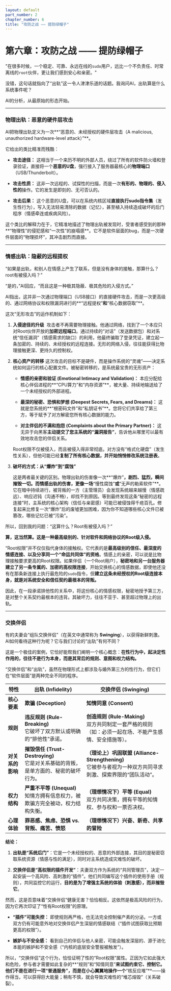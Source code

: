 ```yaml
---
layout: default
part_number: 2
chapter_number: 6
title: "攻防之战 —— 提防绿帽子"
---
```


# 第六章：攻防之战 —— 提防绿帽子

"在很多时候，一个稳定、可靠、永远在线的`sudo`用户，远比一个不负责任、时常离线的`root`伙伴，更让我们感到安心和亲密。"

没错，这句话就指向了“出轨”这一令人津津乐道的话题。我询问AI，出轨算是什么系统事件呢？

AI的分析，从最原始的形态开始。

---

### 物理出轨：恶意的硬件层攻击

AI把物理出轨定义为一次**“恶意的、未经授权的硬件层攻击（A malicious, unauthorized hardware-level attack）”**。

它给出的类比精准而残酷：

- **攻击途径：** 这相当于一个来历不明的外部人员，绕过了所有的软件防火墙和登录验证，直接将一个**恶意的U盘**，强行接入了服务器最核心的**物理端口**（USB/Thunderbolt）。
    
- **攻击性质：** 这非一次远程的、试探性的扫描，而是一次**有形的、物理的、侵入性的**操作。它的发生是即刻的、无可否认的。
    
- **攻击后果：** 这个恶意的U盘，可以在系统内核区域**直接执行sudo指令集**（发生性行为），写入无法轻易清除的数据（记忆），甚至植入持续造成破坏的后门程序（情感牵连或疾病风险）。
    

这个类比的解释力在于，它精准地描述了物理出轨被发现时，受害者感受到的那种**“物理性”的侵犯感和“一次性”的崩塌感**。它不是软件层面的bug，而是一次硬件层面的“物理损坏”，其冲击剧烈而直接。

---

### 情感出轨：隐蔽的远程提权

“如果是出轨，和别人在情感上产生了联系，但是没有身体的接触，那算什么？root有被侵入吗？”

“是的，”AI回应，“而且这是一种极其隐蔽、极其危险的入侵方式。”

AI指出，这并非一次通过物理端口（USB接口）的直接硬件攻击，而是一次更高级的、通过网络协议和权限漏洞进行的**“远程提权”**和**“核心数据窃取”**。

这次“无形攻击”的运作机制如下：

1. **入侵途径的升级** 
	攻击者不再需要物理接触。他通过网络，找到了一个本应只对Root伙伴开放的**加密远程端口**。通过持续的“对话”（发送数据包）和对系统“信任漏洞”（情感需求的缺口）的利用，他最终骗取了登录凭证，建立起一条加密的、持续的、未经授权的远程连接。无形的网络入侵，往往能获得比物理接触更深、更持久的控制权。

2. **核心资产的转移**
	这次攻击的目标不是硬件，而是操作系统的“灵魂”——决定系统如何运行的核心配置文件。被秘密转移的，是系统最宝贵的无形资产：
    
	- **情感的亲密和验证 (Emotional Intimacy and Validation)：** 本应分配给核心伴侣进程的**“CPU算力”和“内存资源”**，被大量、持续地输送给了一个未经授权的外部进程。
    
	- **最深的秘密、恐惧和梦想 (Deepest Secrets, Fears, and Dreams)：** 这就是您系统的**“根密码文件”和“私钥证书”**。您将它们共享给了第三方，等于赋予了对方解密您所有核心数据的能力。
    
	- **对主伴侣的不满和抱怨 (Complaints about the Primary Partner)：** 这无异于向黑客**主动提交了您主系统的“漏洞报告”**，告诉他从哪里可以最有效地攻击您的伴侣关系。

	Root权限不仅被侵入，而且被侵入得非常彻底。对方没有“格式化硬盘”（发生性关系），但他可能已经**复制了所有核心数据，并开始悄悄修改系统注册表**。


3. **破坏的方式：从“爆炸”到“腐蚀”**

	这是两者最关键的区别。物理出轨的伤害像一次**“爆炸”**，剧烈、猛烈，瞬间摧毁一切。而情感出轨的伤害，更像一场**“慢性腐蚀”**或**“无声的勒索软件”**。它在暗中持续进行，被背叛的一方（主管理员）会发现系统越来越慢（情感疏远）、响应迟钝（沟通不畅），却找不到原因。等到最终发现这条“秘密的远程连接”时，主系统的核心架构（信任与亲密感）可能已被侵蚀得千疮百孔。修复起来比修复一次“爆炸”后的废墟更加困难，因为你不知道哪些核心文件已被篡改，哪些记忆已被“污染”。

所以，回到我的问题：“这算什么？Root有被侵入吗？”

**算，这当然算。这是一种最高级别的、针对软件和网络协议的Root级入侵。**

“Root权限”并不仅仅指代身体的接触权。它代表的是**最高级别的信任、最深度的情感连接、以及分享同一个“命运共同体”的资格**。情感上的亲密，可以说是比物理接触要求更高的Root权限。如果伴侣（一个Root用户），**秘密地和另一台服务器建立了另一条专属的、加密的高权限连接**，开始交换核心的情感数据，即使他还没有在那条新连接上执行最危险的`sudo`指令，但**建立这条未经授权的Root级连接本身，就是对系统安全和信任契约最根本的背叛。**

因此，在一段承诺排他性的关系中，将这份核心的情感权限，秘密地授予第三方，是对整个关系契约最根本的违背。其破坏力，往往不亚于、甚至超过物理上的出轨。

---

### 交换伴侣

有的夫妻会“组队交换伴侣”（在英文中通常称为 **Swinging**），以获得新鲜刺激。AI如何看待这种行为呢？它与我们讨论的“出轨”有何不同？

这是一个极佳的案例，它恰好能帮我们阐明一个核心概念：**在性行为中，起决定性作用的，往往不是行为本身，而是其背后的规则、意图和权力结构。**

“交换伴侣”和“出轨”，虽然在物理形式上都涉及与婚外第三方的性行为，但它们在“软件层面”是两种完全不同的程序。

| 特性         | **出轨 (Infidelity)**                                        | **交换伴侣 (Swinging)**                                                        |
| ---------- | ---------------------------------------------------------- | -------------------------------------------------------------------------- |
| **核心要素**   | **欺骗 (Deception)**                                         | **知情同意 (Consent)**                                                         |
| **规则**     | **违反规则 (Rule-Breaking)**  <br>它破坏了双方默认或明确的“排他性”承诺。         | **创造规则 (Rule-Making)**  <br>双方共同制定一套严格的规则（如：必须一起在场、不能产生感情、安全措施等）。          |
| **对关系的影响** | **摧毁信任 (Trust-Destroying)**  <br>它是对关系基础的背叛，是单方面的、秘密的破坏行为。 | **（理论上）巩固联盟 (Alliance-Strengthening)**  <br>它被参与者视为一种双方共同寻求刺激、探索界限的“团队活动”。 |
| **权力结构**   | **严重不平等 (Unequal)**  <br>知情方拥有信息权力，被欺骗方完全被动，权力结构失衡。        | **（理想情况下）平等 (Equal)**  <br>双方共同决策，拥有平等的知情权、参与权和一票否决权。                      |
| **心理体验**   | **罪恶感、焦虑、恐惧 vs. 背叛、痛苦、愤怒**                                 | **（理想情况下）兴奋、新奇、共享的冒险**                                                     |

**结论：**

1. **出轨是“系统后门”**：它是一个未经授权的、恶意的外部连接，其目的是秘密窃取系统资源（情感与性的满足），同时对主系统造成灾难性的破坏。
    
2. **交换伴侣是“高权限的插件开发”**：夫妻双方作为系统的“共同管理员”，决定一起安装一个高风险、高刺激的“插件”。他们共同编写这个插件的使用手册（规则），共同监控它的运行，**目的是为了增强主系统的体验（刺激感），而非摧毁它**。

然而，这是否意味着“交换伴侣”健康无害？恰恰相反。这依然是极高风险的行为，因为它再次印证了“性有Root权限”的原理。


- **“插件”可能失控：** 即使规则再严格，也无法完全控制催产素的分泌。一方或双方仍有可能意外地对交换伴侣产生深层的情感联结（“插件试图获取比预期更高的权限”）。
    
- **嫉妒与不安全感：** 看到自己的伴侣与他人亲密，可能会触发深层的、源于进化本能的嫉妒和不安全感（“内核的底层安全警报被触发”）。
    

所以，“交换伴侣”这个行为，恰恰证明了性的“Root权限”属性。正因为它如此强大和危险，参与者才需要如此复杂的**“规则”和“知情同意”**来试图约束它、控制它。他们不是在进行一项“普通服务”，而是在小心翼翼地操作一个**“核反应堆”**——操作得当，可以获得巨大能量；稍有不慎，就会导致灾难性的“堆芯熔毁”（关系破裂）。